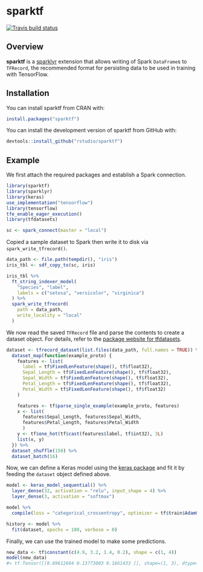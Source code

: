 
<!-- README.md is generated from README.Rmd. Please edit that file -->

# sparktf

<!-- badges: start -->

[![Travis build
status](https://travis-ci.org/rstudio/sparktf.svg?branch=master)](https://travis-ci.org/rstudio/sparktf)
<!-- badges: end -->

## Overview

**sparktf** is a [sparklyr](https://spark.rstudio.com/) extension that
allows writing of Spark `DataFrame`s to `TFRecord`, the recommended
format for persisting data to be used in training with TensorFlow.

## Installation

You can install sparktf from CRAN with:

``` r
install.packages("sparktf")
```

You can install the development version of sparktf from GitHub with:

``` r
devtools::install_github("rstudio/sparktf")
```

## Example

We first attach the required packages and establish a Spark connection.

``` r
library(sparktf)
library(sparklyr)
library(keras)
use_implementation("tensorflow")
library(tensorflow)
tfe_enable_eager_execution()
library(tfdatasets)

sc <- spark_connect(master = "local")
```

Copied a sample dataset to Spark then write it to disk via
`spark_write_tfrecord()`.

``` r
data_path <- file.path(tempdir(), "iris")
iris_tbl <- sdf_copy_to(sc, iris)

iris_tbl %>%
  ft_string_indexer_model(
    "Species", "label",
    labels = c("setosa", "versicolor", "virginica")
  ) %>%
  spark_write_tfrecord(
    path = data_path,
    write_locality = "local"
  )
```

We now read the saved `TFRecord` file and parse the contents to create a
dataset object. For details, refer to the [package website for
tfdatasets](https://tensorflow.rstudio.com/tools/tfdatasets/articles/introduction.html).

``` r
dataset <- tfrecord_dataset(list.files(data_path, full.names = TRUE)) %>%
  dataset_map(function(example_proto) {
    features <- list(
      label = tf$FixedLenFeature(shape(), tf$float32),
      Sepal_Length = tf$FixedLenFeature(shape(), tf$float32),
      Sepal_Width = tf$FixedLenFeature(shape(), tf$float32),
      Petal_Length = tf$FixedLenFeature(shape(), tf$float32),
      Petal_Width = tf$FixedLenFeature(shape(), tf$float32)
    )

    features <- tf$parse_single_example(example_proto, features)
    x <- list(
      features$Sepal_Length, features$Sepal_Width,
      features$Petal_Length, features$Petal_Width
      )
    y <- tf$one_hot(tf$cast(features$label, tf$int32), 3L)
    list(x, y)
  }) %>%
  dataset_shuffle(150) %>%
  dataset_batch(16)
```

Now, we can define a Keras model using the [keras
package](https://keras.rstudio.com/) and fit it by feeding the `dataset`
object defined above.

``` r
model <- keras_model_sequential() %>%
  layer_dense(32, activation = "relu", input_shape = 4) %>%
  layer_dense(3, activation = "softmax")

model %>%
  compile(loss = "categorical_crossentropy", optimizer = tf$train$AdamOptimizer())

history <- model %>%
  fit(dataset, epochs = 100, verbose = 0)
```

Finally, we can use the trained model to make some predictions.

``` r
new_data <- tf$constant(c(4.9, 3.2, 1.4, 0.2), shape = c(1, 4))
model(new_data)
#> tf.Tensor([[0.69612664 0.13773003 0.1661433 ]], shape=(1, 3), dtype=float32)
```
